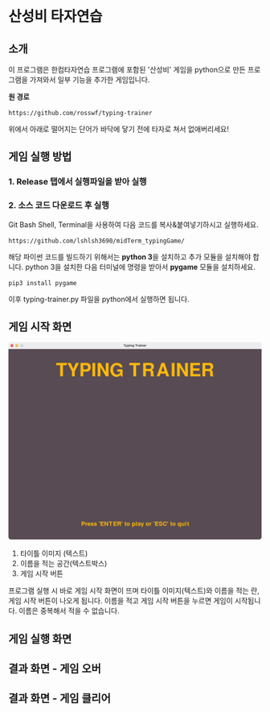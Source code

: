 # 산성비 타자연습

## 소개

이 프로그램은 한컴타자연습 프로그램에 포함된 '산성비' 게임을 python으로 만든 프로그램을 가져와서 일부 기능을 추가한 게임입니다.

**원 경로**
```
https://github.com/rosswf/typing-trainer
```
위에서 아래로 떨어지는 단어가 바닥에 닿기 전에 타자로 쳐서 없애버리세요!

## 게임 실행 방법

### 1. Release 탭에서 실행파일을 받아 실행

### 2. 소스 코드 다운로드 후 실행

Git Bash Shell, Terminal을 사용하여 다음 코드를 복사&붙여넣기하시고 실행하세요.
```
https://github.com/lshlsh3690/midTerm_typingGame/
```

해당 파이썬 코드를 빌드하기 위해서는 **python 3**을 설치하고 추가 모듈을 설치해야 합니다. python 3을 설치한 다음 터미널에 명령을 받아서 **pygame** 모듈을 설치하세요.
```
pip3 install pygame
```

이후 typing-trainer.py 파일을 python에서 실행하면 됩니다.

## 게임 시작 화면
![게임 시작 화면 스크린샷](./screenshots/start.png)

1. 타이틀 이미지 (텍스트)
2. 이름을 적는 공간(텍스트박스)
3. 게임 시작 버튼

프로그램 실행 시 바로 게임 시작 화면이 뜨며 타이틀 이미지(텍스트)와 이름을 적는 란, 게임 시작 버튼이 나오게 됩니다. 이름을 적고 게임 시작 버튼을 누르면 게임이 시작됩니다. 이름은 중복해서 적을 수 없습니다.

## 게임 실행 화면

## 결과 화면 - 게임 오버

## 결과 화면 - 게임 클리어